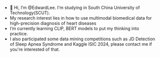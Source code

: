 - 👋 Hi, I’m @EdwardLee. I'm studying in South China University of Technology(SCUT).
-  My research interest lies in how to use multimodal biomedical data for high-precision diagnosis of heart diseases
-  I’m currently learning CLIP, BERT models to put my thinking into practice.
-  I also participated some data mining competitions such as JD Detection of Sleep Apnea Syndrome and Kaggle ISIC 2024, please contact me if you're interested of that.

<!---
EdwardLee798/EdwardLee798 is a ✨ special ✨ repository because its `README.md` (this file) appears on your GitHub profile.
You can click the Preview link to take a look at your changes.
--->
